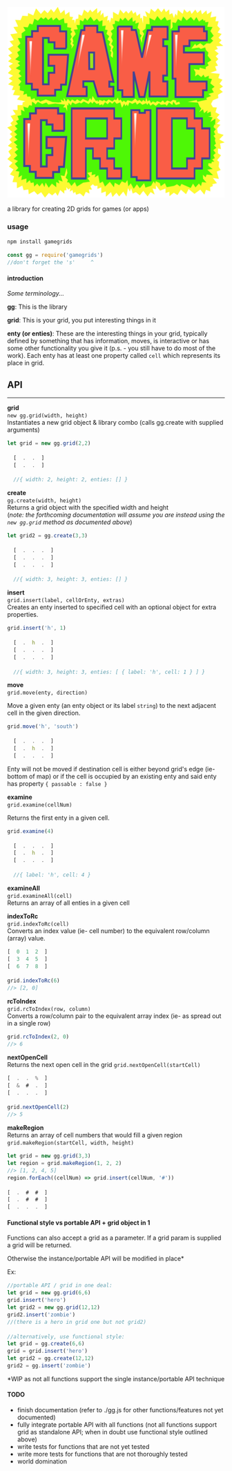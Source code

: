 ![gamegrid logo](./logo.svg)

a library for creating 2D grids for games (or apps)

### usage

```bash
npm install gamegrids
```

```javascript
const gg = require('gamegrids')
//don't forget the 's'     ^
```

#### introduction

*Some terminology...*

**gg**: This is the library

**grid**: This is your grid, you put interesting things in it

**enty (or enties)**: These are the interesting things in your grid, typically defined by something that has information, moves, is interactive or has some other functionality you give it (p.s. - you still have to do most of the work).  Each enty has at least one property called `cell` which represents its place in grid.  


## API
---------

**grid**  
`new gg.grid(width, height)`  
Instantiates a new grid object & library combo (calls gg.create with supplied arguments)
```javascript
let grid = new gg.grid(2,2)

  [  .  .  ]
  [  .  .  ]

  //{ width: 2, height: 2, enties: [] }
```

**create**  
`gg.create(width, height)`  
Returns a grid object with the specified width and height  
(*note: the forthcoming documentation will assume you are instead using the `new gg.grid` method as documented above*)

```javascript
let grid2 = gg.create(3,3)

  [  .  .  .  ]
  [  .  .  .  ]
  [  .  .  .  ]

  //{ width: 3, height: 3, enties: [] }
```


**insert**  
`grid.insert(label, cellOrEnty, extras)`  
Creates an enty inserted to specified cell with an optional object for extra properties.

```javascript
grid.insert('h', 1)

  [  .  h  .  ]
  [  .  .  .  ]
  [  .  .  .  ]

  //{ width: 3, height: 3, enties: [ { label: 'h', cell: 1 } ] }
```


**move**  
`grid.move(enty, direction)`  

Move a given enty (an enty object or its label `string`) to the next adjacent cell in the given direction.

```javascript
grid.move('h', 'south')

  [  .  .  .  ]
  [  .  h  .  ]
  [  .  .  .  ]
```

Enty will not be moved if destination cell is either beyond grid's edge (ie- bottom of map) or if the cell is occupied by an existing enty and said enty has property `{ passable : false }`


**examine**  
`grid.examine(cellNum)`  

Returns the first enty in a given cell.

```javascript
grid.examine(4)

  [  .  .  .  ]
  [  .  h  .  ]
  [  .  .  .  ]

  //{ label: 'h', cell: 4 }
```


**examineAll**  
`grid.examineAll(cell)`  
Returns an array of all enties in a given cell


**indexToRc**  
`grid.indexToRc(cell)`  
Converts an index value (ie- cell number) to the equivalent row/column (array) value.

```javascript
[  0  1  2  ]
[  3  4  5  ]
[  6  7  8  ]

grid.indexToRc(6)
//> [2, 0]
```


**rcToIndex**  
`grid.rcToIndex(row, column)`  
Converts a row/column pair to the equivalent array index (ie- as spread out in a single row)

```javascript
grid.rcToIndex(2, 0)
//> 6
```

**nextOpenCell**  
Returns the next open cell in the grid
`grid.nextOpenCell(startCell)`  
```javascript
[  .  .  %  ]
[  &  #  .  ]
[  .  .  .  ]

grid.nextOpenCell(2)
//> 5
```

**makeRegion**  
Returns an array of cell numbers that would fill a given region
`grid.makeRegion(startCell, width, height)`  
```javascript
let grid = new gg.grid(3,3)
let region = grid.makeRegion(1, 2, 2)
//> [1, 2, 4, 5]
region.forEach((cellNum) => grid.insert(cellNum, '#'))

[  .  #  #  ]
[  .  #  #  ]
[  .  .  .  ]
```

#### Functional style vs portable API + grid object in 1  

Functions can also accept a grid as a parameter.  If a grid param is supplied a grid will be returned.  

Otherwise the instance/portable API will be modified in place*

Ex:
```javascript
//portable API / grid in one deal:
let grid = new gg.grid(6,6)
grid.insert('hero')
let grid2 = new gg.grid(12,12)
grid2.insert('zombie')
//(there is a hero in grid one but not grid2)

//alternatively, use functional style:
let grid = gg.create(6,6)
grid = grid.insert('hero')
let grid2 = gg.create(12,12)
grid2 = gg.insert('zombie')
```

*WIP as not all functions support the single instance/portable API technique

#### TODO
- finish documentation (refer to ./gg.js for other functions/features not yet documented)
- fully integrate portable API with all functions (not all functions support grid as standalone API; when in doubt use functional style outlined above)
- write tests for functions that are not yet tested
- write more tests for functions that are not thoroughly tested
- world domination

